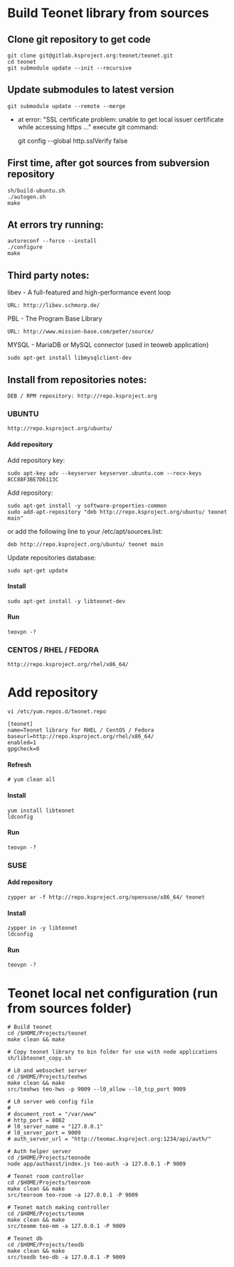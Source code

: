 # Build Teonet library from sources

## Clone git repository  to get code

    git clone git@gitlab.ksproject.org:teonet/teonet.git
    cd teonet
    git submodule update --init --recursive

## Update submodules to latest version

    git submodule update --remote --merge

* at error: "SSL certificate problem: unable to get local issuer 
certificate while accessing https ..." execute git command:

    git config --global http.sslVerify false

## First time, after got sources from subversion repository

    sh/build-ubuntu.sh
    ./autogen.sh
    make
 

## At errors try running:

    autoreconf --force --install
    ./configure
    make


## Third party notes:

libev - A full-featured and high-performance event loop

    URL: http://libev.schmorp.de/


PBL - The Program Base Library

    URL: http://www.mission-base.com/peter/source/

MYSQL - MariaDB or MySQL connector (used in teoweb application)

    sudo apt-get install libmysqlclient-dev


## Install from repositories notes:

    DEB / RPM repository: http://repo.ksproject.org

### UBUNTU

    http://repo.ksproject.org/ubuntu/

#### Add repository

Add repository key:  

    sudo apt-key adv --keyserver keyserver.ubuntu.com --recv-keys 8CC88F3BE7D6113C
    
Add repository:    

    sudo apt-get install -y software-properties-common
    sudo add-apt-repository "deb http://repo.ksproject.org/ubuntu/ teonet main"
    
or add the following line to your /etc/apt/sources.list:  

    deb http://repo.ksproject.org/ubuntu/ teonet main
    
Update repositories database:    
    
    sudo apt-get update

#### Install

    sudo apt-get install -y libteonet-dev

#### Run

    teovpn -?


### CENTOS / RHEL / FEDORA

    http://repo.ksproject.org/rhel/x86_64/

# Add repository

    vi /etc/yum.repos.d/teonet.repo

    [teonet]
    name=Teonet library for RHEL / CentOS / Fedora
    baseurl=http://repo.ksproject.org/rhel/x86_64/
    enabled=1
    gpgcheck=0

#### Refresh

    # yum clean all

#### Install

    yum install libteonet
    ldconfig 

#### Run

    teovpn -?


### SUSE

#### Add repository

    zypper ar -f http://repo.ksproject.org/opensuse/x86_64/ teonet

#### Install
    
    zypper in -y libteonet
    ldconfig

#### Run

    teovpn -?
    

# Teonet local net configuration (run from sources folder)

    # Build teonet
    cd /$HOME/Projects/teonet
    make clean && make

    # Copy teonet library to bin folder for use with node applications
    sh/libteonet_copy.sh

    # L0 and websocket server
    cd /$HOME/Projects/teohws
    make clean && make
    src/teohws teo-hws -p 9009 --l0_allow --l0_tcp_port 9009

    # L0 server web config file
    #
    # document_root = "/var/www"
    # http_port = 8082
    # l0_server_name = "127.0.0.1"
    # l0_server_port = 9009
    # auth_server_url = "http://teomac.ksproject.org:1234/api/auth/"

    # Auth helper server
    cd /$HOME/Projects/teonode
    node app/authasst/index.js teo-auth -a 127.0.0.1 -P 9009

    # Teonet room controller
    cd /$HOME/Projects/teoroom
    make clean && make
    src/teoroom teo-room -a 127.0.0.1 -P 9009

    # Teonet match making controller
    cd /$HOME/Projects/teomm
    make clean && make
    src/teomm teo-mm -a 127.0.0.1 -P 9009

    # Teonet db
    cd /$HOME/Projects/teodb
    make clean && make
    src/teodb teo-db -a 127.0.0.1 -P 9009


